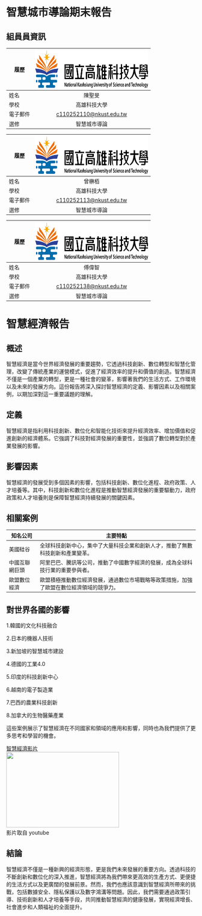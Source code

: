 # 智慧城市導論期末報告

## 組員員資訊
|      履歷        |<img src="https://github.com/C110252110/C110252110/blob/main/182513897.png" width=300 height=100/>|
| ---------------- |:-----------------------------:|
| 姓名             | 陳聖旻                  |
| 學校             | 高雄科技大學                  |
| 電子郵件         | c110252110@nkust.edu.tw          |
| 選修             | 智慧城市導論                  |

|      履歷        |<img src="https://github.com/C110252110/C110252110/blob/main/182513897.png" width=300 height=100/>|
| ---------------- |:-----------------------------:|
| 姓名             | 曾楙栢                  |
| 學校             | 高雄科技大學                  |
| 電子郵件         | c110252113@nkust.edu.tw          |
| 選修             | 智慧城市導論                  |

|      履歷        |<img src="https://github.com/C110252110/C110252110/blob/main/182513897.png" width=300 height=100/>|
| ---------------- |:-----------------------------:|
| 姓名             | 傅偉智                  |
| 學校             | 高雄科技大學                  |
| 電子郵件         | c110252138@nkust.edu.tw          |
| 選修             | 智慧城市導論                  |

# 智慧經濟報告

## 概述
智慧經濟是當今世界經濟發展的重要趨勢，它透過科技創新、數位轉型和智慧化管理，改變了傳統產業的運營模式，促進了經濟效率的提升和價值的創造。智慧經濟不僅是一個產業的轉型，更是一種社會的變革，影響著我們的生活方式、工作環境以及未來的發展方向。這份報告將深入探討智慧經濟的定義、影響因素以及相關案例，以期加深對這一重要議題的理解。

## 定義
智慧經濟是指利用科技創新、數位化和智能化技術來提升經濟效率、增加價值和促進創新的經濟體系。它強調了科技對經濟發展的重要性，並強調了數位轉型對於產業發展的影響。

## 影響因素
智慧經濟的發展受到多個因素的影響，包括科技創新、數位化進程、政府政策、人才培養等。其中，科技創新和數位化進程是推動智慧經濟發展的重要驅動力，政府政策和人才培養則是保障智慧經濟持續發展的關鍵因素。

## 相關案例
| 知名公司         | 主要特點                                                                                           |
|--------------|---------------------------------------------------------------------------------------------------|
| 美國硅谷     | 全球科技創新中心，集中了大量科技企業和創新人才，推動了無數科技創新和產業變革。               |
| 中國互聯網巨頭 | 阿里巴巴、騰訊等公司，推動了中國數字經濟的發展，成為全球科技行業的重要參與者。             |
| 歐盟數位經濟 | 歐盟積極推動數位經濟發展，通過數位市場戰略等政策措施，加強了歐盟在數位經濟領域的競爭力。    |

## 對世界各國的影響

1.韓國的文化科技融合

2.日本的機器人技術

3.新加坡的智慧城市建設

4.德國的工業4.0

5.印度的科技創新中心

6.越南的電子製造業

7.巴西的農業科技創新

8.加拿大的生物醫藥產業


這些案例展示了智慧經濟在不同國家和領域的應用和影響，同時也為我們提供了更多思考和學習的機會。

<a href="https://www.youtube.com/watch?v=h-z4AYaP4cc&t=0s" target="_blank">智慧經濟影片</a>
<br>
<img src="https://i.ytimg.com/vi/h-z4AYaP4cc/maxresdefault.jpg?sqp=-oaymwEmCIAKENAF8quKqQMa8AEB-AH-CYAC0AWKAgwIABABGEMgXihlMA8=&rs=AOn4CLCvLQGBTJeotGN1bJUhqcAH6XL3aA" width=300 height=200/>
<br>影片取自 youtube

## 結論
智慧經濟不僅是一種新興的經濟形態，更是我們未來發展的重要方向。透過科技的不斷創新和數位化的深入推進，智慧經濟將為我們帶來更高效的生產方式、更便捷的生活方式以及更廣闊的發展前景。然而，我們也應該意識到智慧經濟所帶來的挑戰，包括數據安全、隱私保護以及數字鴻溝等問題。因此，我們需要通過政策引導、技術創新和人才培養等手段，共同推動智慧經濟的健康發展，實現經濟增長、社會進步和人類福祉的全面提升。
